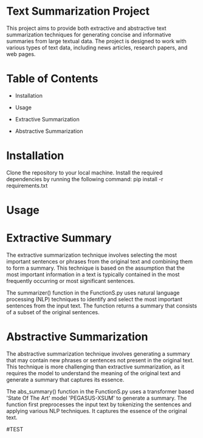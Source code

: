 # Text Summarization Project
This project aims to provide both extractive and abstractive text summarization techniques for generating concise and informative summaries from large textual data. 
The project is designed to work with various types of text data, including news articles, research papers, and web pages.

# Table of Contents
*  Installation
-  Usage
+  Extractive Summarization
*  Abstractive Summarization
  
# Installation
Clone the repository to your local machine.
Install the required dependencies by running the following command:
pip install -r requirements.txt

# Usage

# Extractive Summary
The extractive summarization technique involves selecting the most important sentences or phrases from the original text and combining them to form a summary. This technique is based on the assumption that the most important information in a text is typically contained in the most frequently occurring or most significant sentences.

The summarizer() function in the FunctionS.py uses natural language processing (NLP) techniques to identify and select the most important sentences from the input text. The function returns a summary that consists of a subset of the original sentences.

# Abstractive Summarization
The abstractive summarization technique involves generating a summary that may contain new phrases or sentences not present in the original text. This technique is more challenging than extractive summarization, as it requires the model to understand the meaning of the original text and generate a summary that captures its essence.

The abs_summary() function in the FunctionS.py uses a transformer based 'State Of The Art' model 'PEGASUS-XSUM' to generate a summary. The function first preprocesses the input text by tokenizing the sentences and applying various NLP techniques. It captures the essence of the original text.

#TEST
